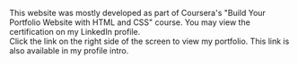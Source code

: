 This website was mostly developed as part of Coursera's "Build Your Portfolio Website with HTML and CSS" course. You may view the certification on my LinkedIn profile.\
Click the link on the right side of the screen to view my portfolio. This link is also available in my profile intro.
